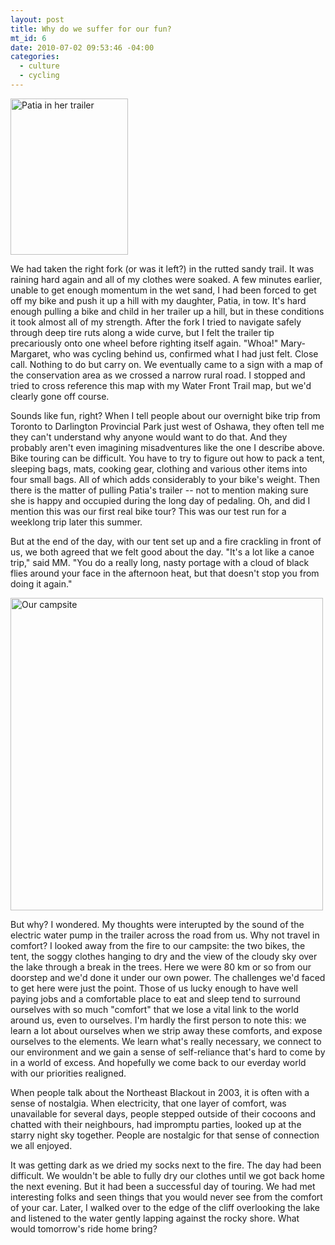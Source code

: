 ```yaml
--- 
layout: post
title: Why do we suffer for our fun?
mt_id: 6
date: 2010-07-02 09:53:46 -04:00
categories:
  - culture
  - cycling
---
```


<img src="/images/2010/07/patia-in-trailer.jpg" width="188" height="250" class="right" alt="Patia in her trailer" />


We had taken the right fork (or was it left?) in the rutted sandy trail. It was raining hard again and all of my clothes were soaked. A few minutes earlier, unable to get enough momentum in the wet sand, I had been forced to get off my bike and push it up a hill with my daughter, Patia, in tow. It's hard enough pulling a bike and child in her trailer up a hill, but in these conditions it took almost all of my strength. After the fork I tried to navigate safely through deep tire ruts along a wide curve, but I felt the trailer tip precariously onto one wheel before righting itself again. "Whoa!" Mary-Margaret, who was cycling behind us, confirmed what I had just felt. Close call. Nothing to do but carry on. We eventually came to a sign with a map of the conservation area as we crossed a narrow rural road. I stopped and tried to cross reference this map with my Water Front Trail map, but we'd clearly gone off course.



Sounds like fun, right? When I tell people about our overnight bike trip from Toronto to Darlington Provincial Park just west of Oshawa, they often tell me they can't understand why anyone would want to do that. And they probably aren't even imagining misadventures like the one I describe above. Bike touring can be difficult. You have to try to figure out how to pack a tent, sleeping bags, mats, cooking gear, clothing and various other items into four small bags. All of which adds considerably to your bike's weight. Then there is the matter of pulling Patia's trailer -- not to mention making sure she is happy and occupied during the long day of pedaling. Oh, and did I mention this was our first real bike tour? This was our test run for a weeklong trip later this summer.

But at the end of the day, with our tent set up and a fire crackling in front of us, we both agreed that we felt good about the day. "It's a lot like a canoe trip," said MM. "You do a really long, nasty portage with a cloud of black flies around your face in the afternoon heat, but that doesn't stop you from doing it again." 

<img alt="Our campsite" src="/digressions/images/2010/07/our-campsite.jpg" width="500" />

But why? I wondered. My thoughts were interupted by the sound of the electric water pump in the trailer across the road from us. Why not travel in comfort? I looked away from the fire to our campsite: the two bikes, the tent, the soggy clothes hanging to dry and the view of the cloudy sky over the lake through a break in the trees. Here we were 80 km or so from our doorstep and we'd done it under our own power. The challenges we'd faced to get here were just the point. Those of us lucky enough to have well paying jobs and a comfortable place to eat and sleep tend to surround ourselves with so much "comfort" that we lose a vital link to the world around us, even to ourselves. I'm hardly the first person to note this: we learn a lot about ourselves when we strip away these comforts,  and expose ourselves to the elements. We learn what's really necessary, we connect to our environment and we gain a sense of self-reliance that's hard to come by in a world of excess. And hopefully we come back to our everday world with our priorities realigned.

When people talk about the Northeast Blackout in 2003, it is often with a sense of nostalgia. When electricity, that one layer of comfort, was unavailable for several days, people stepped outside of their cocoons and chatted with their neighbours, had impromptu parties, looked up at the starry night sky together. People are nostalgic for that sense of connection we all enjoyed. 

It was getting dark as we dried my socks next to the fire. The day had been difficult. We wouldn't be able to fully dry our clothes until we got back home the next evening. But it had been a successful day of touring. We had met interesting folks and seen things that you would never see from the comfort of your car. Later, I walked over to the edge of the cliff overlooking the lake and listened to the water gently lapping against the rocky shore. What would tomorrow's ride home bring? 

